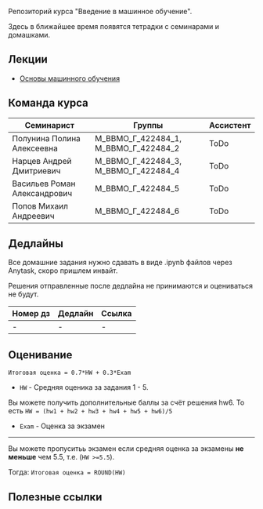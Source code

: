 Репозиторий курса "Введение в машинное обучение". 

Здесь в ближайшее время появятся тетрадки с семинарами и домашками.

## Лекции

- [Основы машинного обучения](https://openedu.ru/course/hse/INTRML/) 

## Команда курса


| Семинарист            | Группы              | Ассистент |
| --------------------- | ------------------- | --------- |
| Полунина Полина Алексеевна      | М_ВВМО_Г_422484_1, М_ВВМО_Г_422484_2      | ToDo      |
| Нарцев Андрей Дмитриевич       | М_ВВМО_Г_422484_3, М_ВВМО_Г_422484_4      | ToDo      |
| Васильев Роман Александрович          | М_ВВМО_Г_422484_5      | ToDo      |
| Попов Михаил Андреевич         | М_ВВМО_Г_422484_6      | ToDo      |


## Дедлайны 

Все домашние задания нужно сдавать в виде .ipynb файлов через Anytask, скоро пришлем инвайт. 

Решения отправленные после дедлайна не принимаются и оцениваться не будут.

| Номер дз | Дедлайн         | Ссылка                                                           |
| -------- | --------------- | ---------------------------------------------------------------- |
| -      | - | - |



## Оценивание

```Итоговая оценка = 0.7*HW + 0.3*Exam```

* `HW` - Средняя оценика за задания 1 - 5. 

Вы можете получить дополнительные баллы за счёт решения hw6. То есть `HW = (hw1 + hw2 + hw3 + hw4 + hw5 + hw6)/5`


* `Exam` -  Оценка за экзамен
 ---
 
Вы можете пропуситьь экзамен если средняя оценка за экзамены  **не меньше** чем 5.5, т.е. (`HW >=5.5`). 

Тогда:
```Итоговая оценка = ROUND(HW)```



## Полезные ссылки
